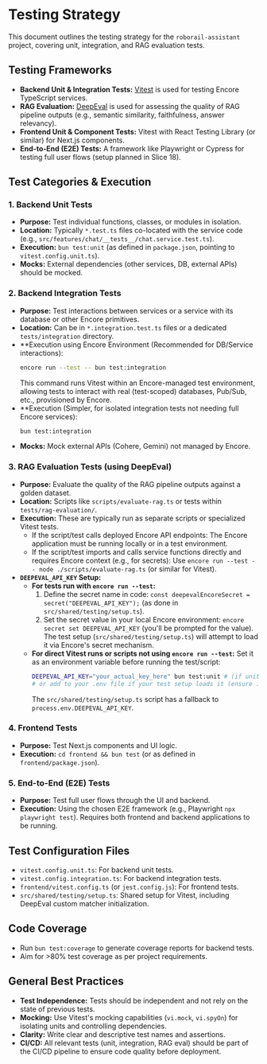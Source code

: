# Testing Strategy

This document outlines the testing strategy for the `roborail-assistant` project, covering unit, integration, and RAG evaluation tests.

## Testing Frameworks

*   **Backend Unit & Integration Tests:** [Vitest](https://vitest.dev/) is used for testing Encore TypeScript services.
*   **RAG Evaluation:** [DeepEval](https://docs.confident-ai.com/docs) is used for assessing the quality of RAG pipeline outputs (e.g., semantic similarity, faithfulness, answer relevancy).
*   **Frontend Unit & Component Tests:** Vitest with React Testing Library (or similar) for Next.js components.
*   **End-to-End (E2E) Tests:** A framework like Playwright or Cypress for testing full user flows (setup planned in Slice 18).

## Test Categories & Execution

### 1. Backend Unit Tests

*   **Purpose:** Test individual functions, classes, or modules in isolation.
*   **Location:** Typically `*.test.ts` files co-located with the service code (e.g., `src/features/chat/__tests__/chat.service.test.ts`).
*   **Execution:** `bun test:unit` (as defined in `package.json`, pointing to `vitest.config.unit.ts`).
*   **Mocks:** External dependencies (other services, DB, external APIs) should be mocked.

### 2. Backend Integration Tests

*   **Purpose:** Test interactions between services or a service with its database or other Encore primitives.
*   **Location:** Can be in `*.integration.test.ts` files or a dedicated `tests/integration` directory.
*   **Execution using Encore Environment (Recommended for DB/Service interactions):
    ```bash
    encore run --test -- bun test:integration
    ```
    This command runs Vitest within an Encore-managed test environment, allowing tests to interact with real (test-scoped) databases, Pub/Sub, etc., provisioned by Encore.
*   **Execution (Simpler, for isolated integration tests not needing full Encore services):
    ```bash
    bun test:integration
    ```
*   **Mocks:** Mock external APIs (Cohere, Gemini) not managed by Encore.

### 3. RAG Evaluation Tests (using DeepEval)

*   **Purpose:** Evaluate the quality of the RAG pipeline outputs against a golden dataset.
*   **Location:** Scripts like `scripts/evaluate-rag.ts` or tests within `tests/rag-evaluation/`.
*   **Execution:** These are typically run as separate scripts or specialized Vitest tests.
    *   If the script/test calls deployed Encore API endpoints: The Encore application must be running locally or in a test environment.
    *   If the script/test imports and calls service functions directly and requires Encore context (e.g., for secrets): Use `encore run --test -- node ./scripts/evaluate-rag.ts` (or similar for Vitest).
*   **`DEEPEVAL_API_KEY` Setup:**
    *   **For tests run with `encore run --test`:**
        1.  Define the secret name in code: `const deepevalEncoreSecret = secret("DEEPEVAL_API_KEY");` (as done in `src/shared/testing/setup.ts`).
        2.  Set the secret value in your local Encore environment: `encore secret set DEEPEVAL_API_KEY` (you'll be prompted for the value).
        The test setup (`src/shared/testing/setup.ts`) will attempt to load it via Encore's secret mechanism.
    *   **For direct Vitest runs or scripts not using `encore run --test`:**
        Set it as an environment variable before running the test/script:
        ```bash
        DEEPEVAL_API_KEY="your_actual_key_here" bun test:unit # (if unit tests use DeepEval)
        # or add to your .env file if your test setup loads it (ensure .env is gitignored)
        ```
        The `src/shared/testing/setup.ts` script has a fallback to `process.env.DEEPEVAL_API_KEY`.

### 4. Frontend Tests

*   **Purpose:** Test Next.js components and UI logic.
*   **Execution:** `cd frontend && bun test` (or as defined in `frontend/package.json`).

### 5. End-to-End (E2E) Tests

*   **Purpose:** Test full user flows through the UI and backend.
*   **Execution:** Using the chosen E2E framework (e.g., Playwright `npx playwright test`). Requires both frontend and backend applications to be running.

## Test Configuration Files

*   `vitest.config.unit.ts`: For backend unit tests.
*   `vitest.config.integration.ts`: For backend integration tests.
*   `frontend/vitest.config.ts` (or `jest.config.js`): For frontend tests.
*   `src/shared/testing/setup.ts`: Shared setup for Vitest, including DeepEval custom matcher initialization.

## Code Coverage

*   Run `bun test:coverage` to generate coverage reports for backend tests.
*   Aim for >80% test coverage as per project requirements.

## General Best Practices

*   **Test Independence:** Tests should be independent and not rely on the state of previous tests.
*   **Mocking:** Use Vitest's mocking capabilities (`vi.mock`, `vi.spyOn`) for isolating units and controlling dependencies.
*   **Clarity:** Write clear and descriptive test names and assertions.
*   **CI/CD:** All relevant tests (unit, integration, RAG eval) should be part of the CI/CD pipeline to ensure code quality before deployment. 